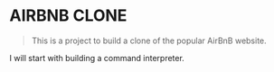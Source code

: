 # AIRBNB CLONE

> This is a project to build a clone of the popular AirBnB website.

I will start with building a command interpreter.
